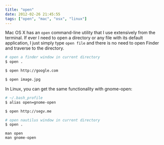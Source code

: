 ```yaml
---
title: "open"
date: 2012-02-26 21:45:55
tags: ["open", "mac", "osx", "linux"]
---
```


Mac OS X has an `open` command-line utility that I use
extensively from the terminal. If ever I need to open a directory or any file
with its default application, I just simply type `open file` and
there is no need to open Finder and traverse to the directory.

```bash
# open a finder window in current directory
$ open . 

$ open http://google.com

$ open image.jpg
```

In Linux, you can get the same functionality with <span class="mono">gnome-open</span>:

```bash
# ~/.bash_profile
$ alias open=gnome-open

$ open http://segv.me

# open nautilus window in current directory
$ open .
```

```
man open
man gnome-open
```
